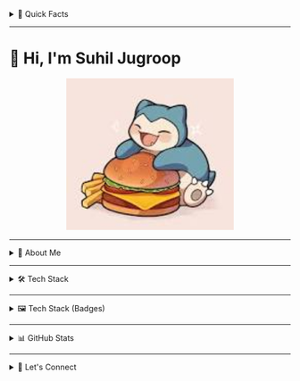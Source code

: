 <details>
<summary>📌 Quick Facts</summary>

<p align="center">
  <img src="https://readme-typing-svg.herokuapp.com?font=Fira+Code&pause=1000&color=00FF00&center=true&vCenter=true&width=850&lines=🎓+BIT+Student+%40+Belgium+Campus;🏅+Top+9%2C+18+Distinctions%2C+0+Fails;👥+Led+11-dev+Team+on+AI+%26+IoT+Project"
       alt="Typing SVG"
       style="filter: drop-shadow(0 0 6px #00FF00);" />
</p>

<p align="center">
  <a href="https://www.linkedin.com/in/suhil-jugroop-443a7b26a/?trk=opento_sprofile_details" target="_blank">
    <img src="https://img.shields.io/badge/LinkedIn-Connect-6BBE92?style=for-the-badge&logo=linkedin&logoColor=white"
         alt="LinkedIn Badge"
         style="filter: drop-shadow(0 0 6px #6BBE92);" />
  </a>
</p>

</details>

---

# 👋 Hi, I'm Suhil Jugroop

<p align="center">
  <img src="https://github.com/Timeshot0311/Timeshot0311/raw/main/Resources/snorlax-burger.jpeg" alt="Snorlax loves burgers!" width="300" />
</p>

---

<details>
<summary>💼 About Me</summary>

I'm a passionate technologist who thrives at the intersection of innovation and execution. With a strong foundation in software development, cloud computing, networking, and IoT, I’ve led the full cycle of real-world projects — from AI-based plant detection systems to full-stack community platforms.

I’m known for my adaptability, leadership, and my ability to communicate across all levels — from collaborating with teammates to coordinating with deans and lecturers. I love solving hard problems and building scalable, elegant solutions.

</details>

---

<details>
<summary>🛠️ Tech Stack</summary>

### 💻 Languages
- JavaScript (React, Node.js)
- Python (AI, scripting, data analysis)
- C# (Windows Forms, .NET)
- SQL (MySQL, MongoDB queries)
- HTML5 / CSS3

### 🧩 Frameworks & Libraries
- React.js
- Express.js
- Three.js
- Framer Motion / GSAP
- Bootstrap / Tailwind CSS

### 🗃️ Databases
- MongoDB Atlas
- Firebase Firestore
- MySQL

### ⚙️ Tools & Platforms
- Docker
- Postman
- Figma (UI/UX)
- Git / GitHub
- Power BI
- VS Code / Visual Studio
- Microsoft Azure

### 🚀 DevOps & Workflow
- GitHub Actions
- Agile / Scrum
- Version Control (branching, PRs)

### 📦 Other
- Blender (3D modeling)
- Arduino & IoT Prototyping
- AI & ML (image classification, APIs)

</details>

---

<details>
<summary>🖼️ Tech Stack (Badges)</summary>

![JavaScript](https://img.shields.io/badge/JavaScript-F7DF1E?style=for-the-badge&logo=javascript&logoColor=black)
![Python](https://img.shields.io/badge/Python-3776AB?style=for-the-badge&logo=python&logoColor=white)
![C#](https://img.shields.io/badge/C%23-239120?style=for-the-badge&logo=c-sharp&logoColor=white)
![HTML5](https://img.shields.io/badge/HTML5-E34F26?style=for-the-badge&logo=html5&logoColor=white)
![CSS3](https://img.shields.io/badge/CSS3-1572B6?style=for-the-badge&logo=css3&logoColor=white)

![React](https://img.shields.io/badge/React-61DAFB?style=for-the-badge&logo=react&logoColor=black)
![Node.js](https://img.shields.io/badge/Node.js-339933?style=for-the-badge&logo=nodedotjs&logoColor=white)
![Express](https://img.shields.io/badge/Express.js-000000?style=for-the-badge&logo=express&logoColor=white)
![Three.js](https://img.shields.io/badge/Three.js-000000?style=for-the-badge&logo=three.js&logoColor=white)
![Tailwind CSS](https://img.shields.io/badge/Tailwind-38B2AC?style=for-the-badge&logo=tailwind-css&logoColor=white)

![MongoDB](https://img.shields.io/badge/MongoDB-47A248?style=for-the-badge&logo=mongodb&logoColor=white)
![Firebase](https://img.shields.io/badge/Firebase-FFCA28?style=for-the-badge&logo=firebase&logoColor=black)
![MySQL](https://img.shields.io/badge/MySQL-005C84?style=for-the-badge&logo=mysql&logoColor=white)

![Docker](https://img.shields.io/badge/Docker-2496ED?style=for-the-badge&logo=docker&logoColor=white)
![Git](https://img.shields.io/badge/Git-F05032?style=for-the-badge&logo=git&logoColor=white)
![GitHub](https://img.shields.io/badge/GitHub-181717?style=for-the-badge&logo=github&logoColor=white)
![Postman](https://img.shields.io/badge/Postman-FF6C37?style=for-the-badge&logo=postman&logoColor=white)
![Figma](https://img.shields.io/badge/Figma-F24E1E?style=for-the-badge&logo=figma&logoColor=white)

![VS Code](https://img.shields.io/badge/VS%20Code-007ACC?style=for-the-badge&logo=visual-studio-code&logoColor=white)
![Power BI](https://img.shields.io/badge/Power%20BI-F2C811?style=for-the-badge&logo=power-bi&logoColor=black)
![Azure](https://img.shields.io/badge/Azure-0078D4?style=for-the-badge&logo=azure-devops&logoColor=white)

</details>

---

<details>
<summary>📊 GitHub Stats</summary>

![Suhil's GitHub Stats](https://github-readme-stats.vercel.app/api?username=Timeshot0311&show_icons=true&theme=tokyonight&count_private=true)  
![Top Langs](https://github-readme-stats.vercel.app/api/top-langs/?username=Timeshot0311&layout=compact&theme=tokyonight)

<p align="center">
  <b>Visitor count</b><br>
  <img src="https://profile-counter.glitch.me/Timeshot0311/count.svg" />
</p>

</details>

---

<details>
<summary>🤝 Let's Connect</summary>

- 📧 Email: suhil0311@gmail.com  
- 💼 LinkedIn: [linkedin.com/in/suhil-jugroop-443a7b26a](https://www.linkedin.com/in/suhil-jugroop-443a7b26a/?trk=opento_sprofile_details)  
- 🧠 Motto: “Build smart. Lead well. Stay curious.”

> ⚡ *Open to internships, collaborations, and side projects in AI, full-stack development, and cloud architecture.*

</details>

